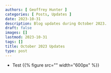```yaml
---
authors: [ Geoffrey Hunter ]
categories: [ Posts, Updates ]
date: 2023-10-31
description: Blog updates during October 2023.
draft: false
images: []
lastmod: 2023-10-31
tags: []
title: October 2023 Updates
type: post
---
```


* Test
    {{% figure src="" width="600px" %}}
